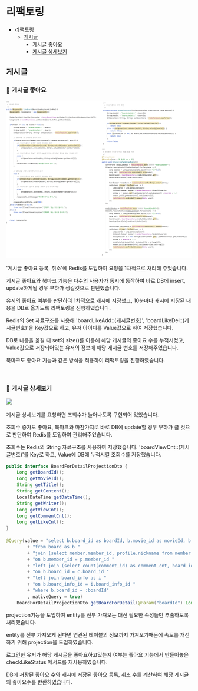 # 리팩토링

- [리팩토링](#리팩토링)
  - [게시글](#-게시글)
    - [게시글 좋아요](#-게시글-좋아요)
    - [게시글 상세보기](#-게시글-상세보기)
    <!-- - [평점](#-평점) -->

## 게시글

### 🧡 게시글 좋아요

<img src="img/capture/게시글 좋아요.png" width=""></img>

'게시글 좋아요 등록, 취소'에 Redis를 도입하여 요청을 1차적으로 처리해 주었습니다.

게시글 좋아요와 북마크 기능은 다수의 사용자가 동시에 동작하여 바로 DB에 insert, update하게될 경우 부하가 생길것으로 판단했습니다.

유저의 좋아요 여부를 판단하여 1차적으로 캐시에 저장했고, 10분마다 캐시에 저장된 내용을 DB로 옮기도록 리팩토링을 진행하였습니다.

Redis의 Set 자료구조를 사용해 'boardLikeAdd::(게시글번호)', 'boardLikeDel::(게시글번호)'을 Key값으로 하고, 유저 아이디를 Value값으로 하여 저장했습니다.

DB로 내용을 옮길 때 set의 size()를 이용해 해당 게시글의 좋아요 수를 누적시켰고, Value값으로 저장되어있는 유저의 정보에 해당 게시글 번호를 저장해주었습니다.

북마크도 좋아요 기능과 같은 방식을 적용하여 리팩토링을 진행하였습니다.

<br>

### 📑 게시글 상세보기

<img src="img/capture/게시글 상세보기.png" width=""></img>

게시글 상세보기를 요청하면 조회수가 늘어나도록 구현되어 있었습니다.

조회수 증가도 좋아요, 북마크와 마찬가지로 바로 DB에 update할 경우 부하가 클 것으로 판단하여 Redis를 도입하여 관리해주었습니다.

조회수는 Redis의 String 자료구조를 사용하여 저장했습니다. 'boardViewCnt::(게시글번호)'를 Key로 하고, Value에 DB에 누적시킬 조회수를 저장했습니다.

```java
public interface BoardForDetailProjectionDto {
	Long getBoardId();
	Long getMovieId();
	String getTitle();
	String getContent();
	LocalDateTime getDateTime();
	String getWriter();
	Long getViewCnt();
	Long getCommentCnt();
	Long getLikeCnt();
}

@Query(value = "select b.board_id as boardId, b.movie_id as movieId, b.title, b.content, b.write_date as dateTime, p.nickname as writer, i.view_cnt, ifnull(c.comment_cnt, 0) as commentCnt, i.like_cnt "
        + "from board as b "
        + "join (select member.member_id, profile.nickname from member join profile on member.profile_id = profile.profile_id) as p "
        + "on b.member_id = p.member_id "
        + "left join (select count(comment_id) as comment_cnt, board_id from board_comment group by board_id) as c "
        + "on b.board_id = c.board_id "
        + "left join board_info as i "
        + "on b.board_info_id = i.board_info_id "
        + "where b.board_id = :boardId"
        , nativeQuery = true)
    BoardForDetailProjectionDto getBoardForDetail(@Param("boardId") Long boardId);

```

projection기능을 도입하여 entity를 전부 가져오는 대신 필요한 속성들만 추출하도록 처리했습니다.

entity를 전부 가져오게 된다면 연관된 테이블의 정보까지 가져오기때문에 속도를 개선하기 위해 projection을 도입하였습니다.

로그인한 유저가 해당 게시글을 좋아요하고있는지 여부는 좋아요 기능에서 만들어놓은 checkLikeStatus 메서드를 재사용하였습니다.

DB에 저장된 좋아요 수와 캐시에 저장된 좋아요 등록, 취소 수를 계산하여 해당 게시글의 좋아요수를 반환하였습니다.
